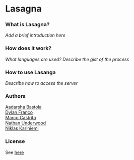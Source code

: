 # Lasagna

### What is Lasagna?
*Add a brief introduction here*

### How does it work?
*What languages are used?*
*Describe the gist of the process*

### How to use Lasanga
*Describe how to access the server*

### Authors
[Aadarsha Bastola](https://github.com/aadarshabastola)  
[Dylan Franco](https://github.com/DFrancs)  
[Marco Castrita](https://github.com/Mcast77)  
[Nathan Underwood](https://github.com/nlu6)  
[Niklas Kariniemi](https://github.com/niklaskariniemi)  

### License
See [here](LICENSE.md)
